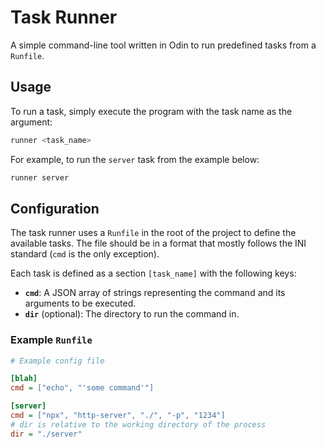 # Task Runner

A simple command-line tool written in Odin to run predefined tasks from a `Runfile`.

## Usage

To run a task, simply execute the program with the task name as the argument:

```bash
runner <task_name>
```

For example, to run the `server` task from the example below:

```bash
runner server
```

## Configuration

The task runner uses a `Runfile` in the root of the project to define the available tasks. The file should be in a format that mostly follows the INI standard (`cmd` is the only exception).

Each task is defined as a section `[task_name]` with the following keys:

- **`cmd`**: A JSON array of strings representing the command and its arguments to be executed.
- **`dir`** (optional): The directory to run the command in.

### Example `Runfile`

```ini
# Example config file

[blah]
cmd = ["echo", "'some command'"]

[server]
cmd = ["npx", "http-server", "./", "-p", "1234"]
# dir is relative to the working directory of the process
dir = "./server"
```
